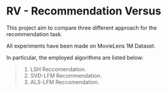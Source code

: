 # RV - Recommendation Versus

This project aim to compare three different approach for the recommendation task.

All experiments have been made on MovieLens 1M Dataset.

In particular, the employed algorithms are listed below:

> 1) LSH Reccomendation.
> 2) SVD-LFM Recommendation.
> 3) ALS-LFM Reccomendation. 

